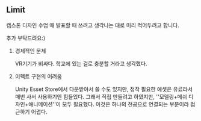## Limit

캡스톤 디자인 수업 때 발표할 때 쓰려고 생각나는 대로 미리 적어두려고 합니다.

추가 부탁드려요:)



1. 경제적인 문제

   VR기기가 비싸다. 학교에 있는 걸로 충분할 거라고 생각했다.

2. 이펙트 구현의 어려움

   Unity Esset Store에서 다운받아서 쓸 수도 있지만, 정작 필요한 에셋은 유료라서 매번 사서 사용하기엔 힘들었다. 그래서 직접 만들려고 하였지만, ''모델링+메쉬 디자인+애니메이션''이 모두 필요했다. 이것은 하나의 전공으로 연결되는 부분이라 접근하기 어렵다.